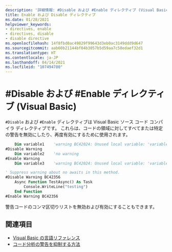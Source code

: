 ```yaml
---
description: '詳細情報: #Disable および #Enable ディレクティブ (Visual Basic)'
title: Enable および Disable ディレクティブ
ms.date: 01/28/2021
helpviewer_keywords:
- directives, enable
- directives, disable
- disable directive
ms.openlocfilehash: 14f8fbd0ac49829f99643d3eb0ac3149ddd9d647
ms.sourcegitcommit: aab60b21144bf04b3057b5d59aa7c58edaef32d1
ms.translationtype: HT
ms.contentlocale: ja-JP
ms.lasthandoff: 04/14/2021
ms.locfileid: "107494780"
---
```

# <a name="disable-and-enable-directives-visual-basic"></a>#Disable および #Enable ディレクティブ (Visual Basic)

`#Disable` および `#Enable` ディレクティブは Visual Basic ソース コード コンパイラ ディレクティブです。 これらは、コードの領域に対してすべてまたは特定の警告を無効にしたり、再度有効にするために使用されます。

```vb
    Dim variable1    'warning BC42024: Unused local variable: 'variable1'.
#Disable Warning
    Dim variable2    'no warning
#Enable Warning 
    Dim variable3    'warning BC42024: Unused local variable: 'variable3'.
```

```vb
' Suppress warning about no awaits in this method.
#Disable Warning BC42356
    Async Function TestAsync() As Task
        Console.WriteLine("testing")
    End Function
#Enable Warning BC42356
```

警告コードのコンマ区切りリストを無効および有効にすることもできます。

## <a name="see-also"></a>関連項目

- [Visual Basic の言語リファレンス](../index.md)
- [コード分析の警告を抑制する方法](../../../fundamentals/code-analysis/suppress-warnings.md)
